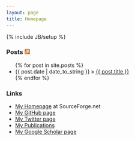```yaml
---
layout: page
title: Homepage
---
```

{% include JB/setup %}

### Posts [![](images/feed-icon-14x14.png)](rss.xml)

<ul class="posts">
  {% for post in site.posts %}
    <li><span>{{ post.date | date_to_string }}</span> &raquo; <a href="{{ BASE_PATH }}{{ post.url }}">{{ post.title }}</a></li>
  {% endfor %}
</ul>

### Links

* [My Homepage][home] at SourceForge.net
* [My GitHub page][github]
* [My Twitter page][twitter]
* [My Publications][pub]
* [My Google Scholar page][gsch]

[home]: http://lh3lh3.users.sourceforge.net
[github]: https://github.com/lh3
[twitter]: https://twitter.com/lh3lh3
[pub]: http://www.researcherid.com/rid/D-9344-2011
[gsch]: http://scholar.google.com/citations?user=HQv0p0kAAAAJ&hl=en
